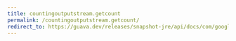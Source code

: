 ```yaml
---
title: countingoutputstream.getcount
permalink: /countingoutputstream.getcount/
redirect_to: https://guava.dev/releases/snapshot-jre/api/docs/com/google/common/io/CountingOutputStream.html#getCount--
---
```

